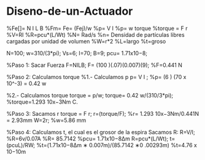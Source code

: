# Diseno-de-un-Actuador

%Fe[]= N I L B 
%Fm= Fe= (Fej)/w
%p= V I
%p= w torque 
%torque = F r
%V=RI 
%R=pcu*(L/Wt) 
%N= Rad/s
%n= Densidad de partículas libres cargadas por unidad de volumen 
%W=r*2 
%L=largo 
%t=groso

N=100;
w=310/(3*pi);
Vs=6;
I=70;
B=9;
pcu= 1.71x10−8;

%Paso 1: Sacar Fuerza
F=NILB;
F= (100 )(.07)(0.007)(9);
%F=0.441 N 

%Paso 2: Calculamos torque
%1.- Calculamos p 
p= V I ;
%p= (6 ) (70 x 10^-3) = 0.42 w 

%2.- Calculamos torque
torque = p/w;
torque= 0.42 w/(310/3*pi);
%torque=1.293 10x−3Nm C. 

%Paso 3: Sacamos r 
torque = F r;
r=(torque/F);
%r= 1.293 10x−3Nm/0.441N = 2.93mm 
W=2r;
%w=5.86 mm 

%Paso 4: Calculamos t, el cual es el grosor de la espira
Sacamos R: 
R=V/I;
%R=6v/0.07A
%R= 85.7142 
%pcu= 1.71x10−8∆m 
R=pcu*(L/Wt);
t=(pcuL)/RW;
%t=(1.71x10−8∆m ∗ 0.007m)/(85.7142 ∗0 .00293m)
%t=4.76 x 10−10m
